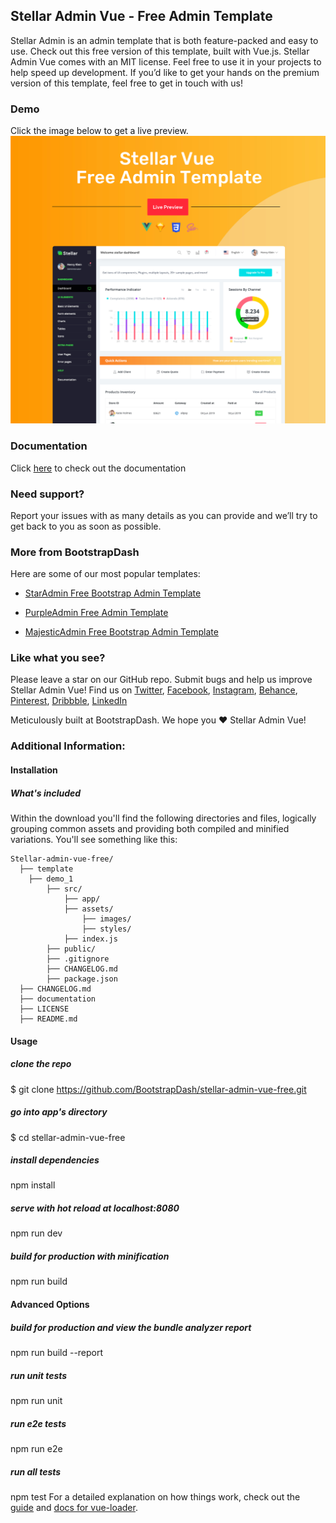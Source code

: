 ## Stellar Admin Vue - Free Admin Template
Stellar Admin is an admin template that is both feature-packed and easy to use. Check out this free version of this template, built with Vue.js. Stellar Admin Vue comes with an MIT license. Feel free to use it in your projects to help speed up development. If you’d like to get your hands on the premium version of this template, feel free to get in touch with us!

### Demo
Click the image below to get a live preview.
[![N|Solid](preview.jpg)](https://www.bootstrapdash.com/demo/stellar-vue-free/preview/demo_1/)

### Documentation

Click [here](https://www.bootstrapdash.com/demo/stellar-vue-free/documentation/documentation.html) to check out the documentation

### Need support?
Report your issues with as many details as you can provide and we’ll try to get back to you as soon as possible.

### More from BootstrapDash
Here are some of our most popular templates:

- [StarAdmin Free Bootstrap Admin Template](https://github.com/BootstrapDash/StarAdmin-Free-Bootstrap-Admin-Template)

- [PurpleAdmin Free Admin Template](https://github.com/BootstrapDash/PurpleAdmin-Free-Admin-Template)

- [MajesticAdmin Free Bootstrap Admin Template](https://github.com/BootstrapDash/MajesticAdmin-Free-Bootstrap-Admin-Template)
  
### Like what you see?
Please leave a star on our GitHub repo.
Submit bugs and help us improve Stellar Admin Vue!
Find us on [Twitter](https://twitter.com/bootstrapdash?lang=en), [Facebook](https://www.facebook.com/bootstrapdash/), [Instagram](https://www.instagram.com/bootstrapdash/?hl=en), [Behance](https://www.behance.net/bootstrapdash), [Pinterest](https://www.pinterest.com/bootstrapdash/), [Dribbble](https://dribbble.com/bootstrapdash), [LinkedIn](https://in.linkedin.com/in/bootstrapdash)

Meticulously built at BootstrapDash. We hope you ❤  Stellar Admin Vue!
### Additional Information:

#### Installation

##### What's included

Within the download you'll find the following directories and files, logically grouping common assets and providing both compiled and minified variations. You'll see something like this:

```
Stellar-admin-vue-free/
  ├── template
    ├── demo_1
        ├── src/
            ├── app/
            ├── assets/
                ├── images/
                ├── styles/
            ├── index.js
        ├── public/
        ├── .gitignore
        ├── CHANGELOG.md
        ├── package.json
  ├── CHANGELOG.md
  ├── documentation
  ├── LICENSE
  ├── README.md

```
#### Usage
##### clone the repo
$ git clone https://github.com/BootstrapDash/stellar-admin-vue-free.git

##### go into app's directory
$ cd stellar-admin-vue-free

##### install dependencies
npm install

##### serve with hot reload at localhost:8080
npm run dev

##### build for production with minification
npm run build

#### Advanced Options

##### build for production and view the bundle analyzer report
npm run build --report

##### run unit tests
npm run unit

##### run e2e tests
npm run e2e

##### run all tests
npm test
For a detailed explanation on how things work, check out the [guide](http://vuejs-templates.github.io/webpack/) and [docs for vue-loader](https://vue-loader-v14.vuejs.org/).

